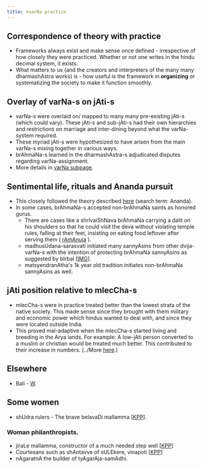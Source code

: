 ```yaml
---
title: +varNa practice
---
```


## Correspondence of theory with practice
- Frameworks always exist and make sense once defined - irrespective of how closely they were practiced. Whether or not one writes in the hindu decimal system, it exists.
- What matters to us (and the creators and interpreters of the many many dharmashAstra works) is - how useful is the framework in **organizing** or systematizing the society to make it function smoothly.

## Overlay of varNa-s on jAti-s
- varNa-s were overlaid on/ mapped to many many pre-existing jAti-s (which could vary). These jAti-s and sub-jAti-s had their own hierarchies and restrictions on marriage and inter-dining beyond what the varNa-system required.
- These myriad jAti-s were hypothesized to have arisen from the main varNa-s mixing together in various ways.
- brAhmaNa-s learned in the dharmashAstra-s adjudicated disputes regarding varNa-assignment.
- More details in [varNa subpage](varNa/).

## Sentimental life, rituals and Ananda pursuit
- This closely followed the theory described [here](../varna-theory/) (search term: Ananda).
- In some cases, brAhmaNa-s accepted non-brAhmaNa saints as honored gurus.
    - There are cases like a shrIvaiShNava brAhmaNa carrying a dalit on his shoulders so that he could visit the deva without violating temple rules, falling at their feet, insisting on eating food leftover after serving them ( [rAmAnuja](http://www.iskcontimes.com/archive/ramanuja-chides-his-wife) ).
    - madhusUdana-sarasvatI initiated many sannyAsins from other dvija-varNa-s with the intention of protecting brAhmaNa sannyAsins as suggested by bIrbal \[[IMG](http://i.imgur.com/WLSY6VL.jpg)\].
    - matsyendranAtha's 1k year old tradition initiates non-brAhmaNa sannyAsins as well.  

## jAti position relative to mlecCha-s
- mlecCha-s were in practice treated better than the lowest strata of the native society. This made sense since they brought with them military and economic power which hindus wanted to deal with, and since they were located outside India.
- This proved mal-adaptive when the mlecCha-s started living and breeding in the Arya lands. For example: A low-jAti person converted to a muslim or christian would be treated much better. This contributed to their increase in numbers. (../More [here](future/).)

## Elsewhere
- Bali - [W](https://en.wikipedia.org/wiki/Balinese_caste_system).

## Some women
- shUdra rulers - The brave belavaDi mallamma \[[KPP](http://www.kamat.com/kalranga/edu/mallamma.htm)\].

### Woman philanthropists.
- jiraLe mallamma, constructor of a much needed step well \[[KPP](http://www.kamat.com/jyotsna/blog/blog.php?BlogID=350)\]
- Courtesans such as shAntavve of sULEkere, vinapoti \[[KPP](http://www.kamat.com/jyotsna/blog/blog.php?date=6/9/2002)\]
- nAgaratnA the builder of tyAgarAja-samAdhi.
